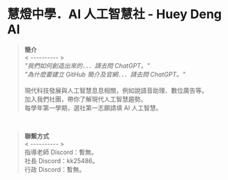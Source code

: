 # 慧燈中學．AI 人工智慧社 - Huey Deng AI

> __簡介__<br/>< ---------- ><br/>
> *"我們如何創造出來的．．．請去問 ChatGPT。"*<br/>
> *"為什麼要建立 GitHub 簡介及官網．．．請去問 ChatGPT。"*<br/><br/>
> 現代科技發展與人工智慧息息相關，例如說語音助理、數位廣告等。<br/>
> 加入我們社團，帶你了解現代人工智慧趨勢。<br/>
> 每學年第一學期，選社第一志願請填 AI 人工智慧。<br/>
<br/>

> __聯繫方式__<br/>< ---------- ><br/>
> 指導老師 Discord：暫無。<br/>
> 社長 Discord：kk25486。<br/>
> 行政 Discord：暫無。
